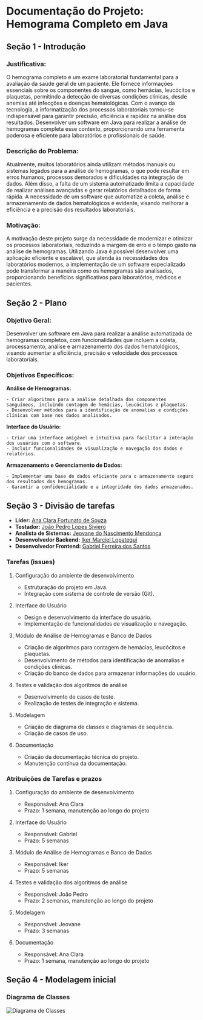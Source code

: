# Documentação do Projeto: Hemograma Completo em Java

## Seção 1 - Introdução

### Justificativa:

O hemograma completo é um exame laboratorial fundamental para a avaliação da saúde geral de um paciente. Ele fornece informações essenciais sobre os componentes do sangue, como hemácias, leucócitos e plaquetas, permitindo a detecção de diversas condições clínicas, desde anemias até infecções e doenças hematológicas. Com o avanço da tecnologia, a informatização dos processos laboratoriais tornou-se indispensável para garantir precisão, eficiência e rapidez na análise dos resultados. Desenvolver um software em Java para realizar a análise de hemogramas completa esse contexto, proporcionando uma ferramenta poderosa e eficiente para laboratórios e profissionais de saúde.


### Descrição do Problema:

Atualmente, muitos laboratórios ainda utilizam métodos manuais ou sistemas legados para a análise de hemogramas, o que pode resultar em erros humanos, processos demorados e dificuldades na integração de dados. Além disso, a falta de um sistema automatizado limita a capacidade de realizar análises avançadas e gerar relatórios detalhados de forma rápida. A necessidade de um software que automatize a coleta, análise e armazenamento de dados hematológicos é evidente, visando melhorar a eficiência e a precisão dos resultados laboratoriais.


### Motivação:

A motivação deste projeto surge da necessidade de modernizar e otimizar os processos laboratoriais, reduzindo a margem de erro e o tempo gasto na análise de hemogramas. Utilizando Java é possível desenvolver uma aplicação eficiente e escalável, que atenda às necessidades dos laboratórios modernos, a implementação de um software especializado pode transformar a maneira como os hemogramas são analisados, proporcionando benefícios significativos para laboratórios, médicos e pacientes.



## Seção 2 - Plano

### Objetivo Geral:

Desenvolver um software em Java para realizar a análise automatizada de hemogramas completos, com funcionalidades que incluem a coleta, processamento, análise e armazenamento dos dados hematológicos, visando aumentar a eficiência, precisão e velocidade dos processos laboratoriais.


### Objetivos Específicos:

**Análise de Hemogramas:**

    - Criar algoritmos para a análise detalhada dos componentes sanguíneos, incluindo contagem de hemácias, leucócitos e plaquetas.
    - Desenvolver métodos para a identificação de anomalias e condições clínicas com base nos dados analisados.

**Interface do Usuário:**

    - Criar uma interface amigável e intuitiva para facilitar a interação dos usuários com o software.
    - Incluir funcionalidades de visualização e navegação dos dados e relatórios.

**Armazenamento e Gerenciamento de Dados:**

    - Implementar uma base de dados eficiente para o armazenamento seguro dos resultados dos hemogramas.
    - Garantir a confidencialidade e a integridade dos dados armazenados.



## Seção 3 - Divisão de tarefas

- **Líder:** [Ana Clara Fortunato de Souza](https://github.com/anafortunato27)
- **Testador:** [João Pedro Lopes Siviero]()
- **Analista de Sistemas:** [Jeovane do Nascimento Mendonça](https://github.com/jeovane2001)
- **Desenvolvedor Backend:** [Iker Marciel Lopategui](https://github.com/Iker-Lopategui)
- **Desenvolvedor Frontend:** [Gabriel Ferreira dos Santos](https://github.com/CodeByGabriel)

### Tarefas (issues)

1. Configuração do ambiente de desenvolvimento
    - Estruturação do projeto em Java.
    - Integração com sistema de controle de versão (Git).
     
2. Interface do Usuário
    - Design e desenvolvimento da interface do usuário.
    - Implementação de funcionalidades de visualização e navegação.
    
3. Módulo de Análise de Hemogramas e Banco de Dados
    - Criação de algoritmos para contagem de hemácias, leucócitos e plaquetas.
    - Desenvolvimento de métodos para identificação de anomalias e condições clínicas.
    - Criação do banco de dados para armazenar informações do usuário. 

4. Testes e validação dos algoritmos de análise
    - Desenvolvimento de casos de teste.
    - Realização de testes de integração e sistema.

5. Modelagem
    - Criação de diagrama de classes e diagramas de sequência.
    - Criação de casos de uso.

6. Documentação
    - Criação da documentação técnica do projeto.
    - Manutenção contínua da documentação.

### Atribuições de Tarefas e prazos

1. Configuração do ambiente de desenvolvimento
    - Responsável: Ana Clara
    - Prazo: 1 semana, manutenção ao longo do projeto
     
2. Interface do Usuário
    - Responsável: Gabriel
    - Prazo: 5 semanas
    
3. Módulo de Análise de Hemogramas e Banco de Dados
    - Responsável: Iker
    - Prazo: 5 semanas 

4. Testes e validação dos algoritmos de análise
    - Responsável: João Pedro
    - Prazo: 2 semanas, manutenção ao longo do projeto

5. Modelagem
    - Responsável: Jeovane
    - Prazo: 3 semanas

6. Documentação
    - Responsável: Ana Clara
    - Prazo: 1 semana, manutenção ao longo do projeto



## Seção 4 - Modelagem inicial


### Diagrama de Classes
![Diagrama de Classes](https://github.com/poo-ec-2024-1/g8/assets/152391066/35ba8830-0cf2-41ec-afe9-258865ae375e)
